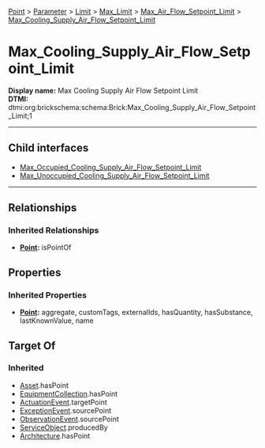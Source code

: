 [Point](../../../../../Point.md) > [Parameter](../../../../Parameter.md) > [Limit](../../../Limit.md) > [Max_Limit](../../Max_Limit.md) > [Max_Air_Flow_Setpoint_Limit](../Max_Air_Flow_Setpoint_Limit.md) > [Max_Cooling_Supply_Air_Flow_Setpoint_Limit](#)
# Max_Cooling_Supply_Air_Flow_Setpoint_Limit

**Display name:** Max Cooling Supply Air Flow Setpoint Limit<br />
**DTMI:** dtmi:org:brickschema:schema:Brick:Max_Cooling_Supply_Air_Flow_Setpoint_Limit;1

---


## Child interfaces
* [Max_Occupied_Cooling_Supply_Air_Flow_Setpoint_Limit](Max_Occupied_Cooling_Supply_Air_Flow_Setpoint_Limit.md)
* [Max_Unoccupied_Cooling_Supply_Air_Flow_Setpoint_Limit](Max_Unoccupied_Cooling_Supply_Air_Flow_Setpoint_Limit.md)

---
## Relationships
### Inherited Relationships
* **[Point](../../../../../Point.md):** isPointOf
## Properties
### Inherited Properties
* **[Point](../../../../../Point.md):** aggregate, customTags, externalIds, hasQuantity, hasSubstance, lastKnownValue, name
## Target Of
### Inherited
* [Asset](../../../../../../Asset/Asset.md).hasPoint
* [EquipmentCollection](../../../../../../Collection/AssetCollection/EquipmentCollection/EquipmentCollection.md).hasPoint
* [ActuationEvent](../../../../../../Event/PointEvent/ActuationEvent.md).targetPoint
* [ExceptionEvent](../../../../../../Event/PointEvent/ExceptionEvent.md).sourcePoint
* [ObservationEvent](../../../../../../Event/PointEvent/ObservationEvent.md).sourcePoint
* [ServiceObject](../../../../../../Information/ServiceObject/ServiceObject.md).producedBy
* [Architecture](../../../../../../Space/Architecture/Architecture.md).hasPoint
